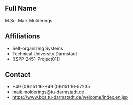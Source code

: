 ## Full Name
M.Sc. Maik Molderings

## Affiliations
- Self-organizing Systems
- Technical University Darmstadt
- [[SPP-2451-Project01]]
## Contact
- +49 (0)6151 16-+49 (0)6151 16-57235
- maik.molderings@tu-darmstadt.de
- https://www.bcs.tu-darmstadt.de/welcome/index.en.jsp
